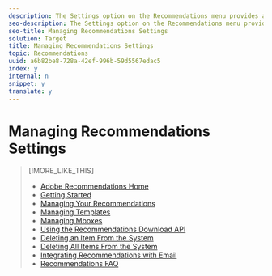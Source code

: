 ```yaml
---
description: The Settings option on the Recommendations menu provides access to Recommendations settings.
seo-description: The Settings option on the Recommendations menu provides access to Recommendations settings.
seo-title: Managing Recommendations Settings
solution: Target
title: Managing Recommendations Settings
topic: Recommendations
uuid: a6b82be8-728a-42ef-996b-59d5567edac5
index: y
internal: n
snippet: y
translate: y
---
```


# Managing Recommendations Settings


>[!MORE_LIKE_THIS]
>
>* [ Adobe Recommendations Home ](recs_home.md#topic_74F655D8648E4586BCCFD789E60D13CE)
>* [ Getting Started ](c_gettingstarted_recs.md#concept_CCF04F19782145099178353D37517D9E)
>* [ Managing Your Recommendations ](c_rec_mng_recs.md#concept_8BD886F4E0954B46B8EC0EA4626A00E1)
>* [ Managing Templates ](c_Managing_Templates.md#concept_C3A712A99D47406C855955161DB699A1)
>* [ Managing Mboxes ](c_Managing_Mboxes.md#concept_B2EE9F6FDDD74A5AAAE6D14C263BCDEB)
>* [ Using the Recommendations Download API ](r_Using_the_Recommendations_Download_API.md#reference_09DA9D1AB3884CEC9144C7BDD07AB30A)
>* [ Deleting an Item From the System ](r_Deleting_an_Item_From_the_System.md#reference_9D644188516045E295DD69065118ED2D)
>* [ Deleting All Items From the System ](r_Deleting_All_Items_From_the_System.md#reference_A916F48DE01E41DA81F2C35AF2A5E58F)
>* [ Integrating Recommendations with Email ](r_Integrating_Recommendations_with_Email.md#reference_256B16C894864F24AF970E43DC174420)
>* [ Recommendations FAQ ](r_Recommendations_FAQ.md#reference_72906D385558428C8190721E2E437855)
